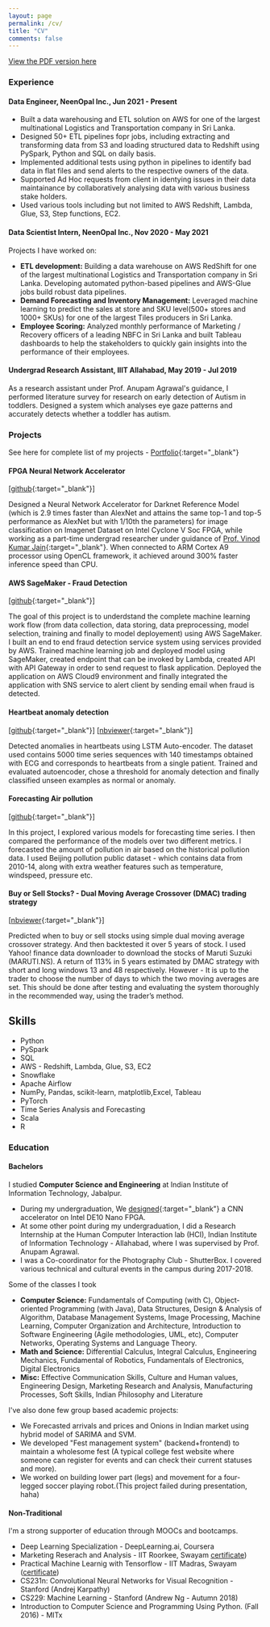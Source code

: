```yaml
---
layout: page
permalink: /cv/
title: "CV"
comments: false
---
```


[View the PDF version here](https://drive.google.com/file/d/1cUOqc0omrGN9okzFI0gZYW9V-qcp4AIg/view)

### **Experience**

#### **Data Engineer, NeenOpal Inc., Jun 2021 - Present**
- Built a data warehousing and ETL solution on AWS for one of the largest multinational Logistics and Transportation company in Sri Lanka.
- Designed 50+ ETL pipelines fopr jobs, including extracting and transforming data from S3 and loading structured data to Redshift using PySpark, Python and SQL on daily basis.
- Implemented additional tests using python in pipelines to identify bad data in flat files and send alerts to the respective owners of the data.
- Supported Ad Hoc requests from client in identying issues in their data maintainance by collaboratively analysing data with various business stake holders.
- Used various tools including but not limited to AWS Redshift, Lambda, Glue, S3, Step functions, EC2.


#### **Data Scientist Intern, NeenOpal Inc., Nov 2020 - May 2021**

Projects I have worked on:
* **ETL development:** Building a data warehouse on AWS RedShift for one of the largest multinational Logistics and Transportation company in Sri Lanka. Developing automated python-based pipelines and AWS-Glue jobs build robust data pipelines.
* **Demand Forecasting and Inventory Management:** Leveraged machine learning to predict the sales at store and SKU level(500+ stores and 1000+ SKUs) for one of the largest Tiles producers in Sri Lanka.
* **Employee Scoring:** Analyzed monthly performance of Marketing / Recovery officers of a leading NBFC in Sri Lanka and built Tableau dashboards to help the stakeholders to quickly gain insights into the performance of their employees.

#### **Undergrad Research Assistant, IIIT Allahabad, May 2019 - Jul 2019**

As a research assistant under Prof. Anupam Agrawal's guidance, I performed literature survey for research on early detection of Autism in toddlers. Designed a system which analyses eye gaze patterns and accurately detects whether a toddler has autism.



### **Projects**
See here for complete list of my projects - [Portfolio](https://jithendray.github.io/portfolio/){:target="_blank"}


#### **FPGA Neural Network Accelerator**
[[github](https://github.com/tirumalnaidu/opencl-hls-cnn-accelerator){:target="_blank"}]


Designed a Neural Network Accelerator for Darknet Reference Model (which is 2.9 times faster than AlexNet and attains the same top-1 and top-5 performance as AlexNet but with 1/10th the parameters) for image classification on Imagenet Dataset on Intel Cyclone V Soc FPGA, while working as a part-time undergrad researcher under guidance of [Prof. Vinod Kumar Jain](https://sites.google.com/view/dr-vinod-kumar-jain/home?authuser=0){:target="_blank"}. When connected to ARM Cortex A9 processor using OpenCL framework, it achieved around 300% faster inference speed than CPU.

#### **AWS SageMaker - Fraud Detection**
[[github](https://github.com/jithendray/aws-SageMaker-fraud-detection){:target="_blank"}]


The goal of this project is to underdstand the complete machine learning work flow (from data collection, data storing, data preprocessing, model selection, training and finally to model deployement) using AWS SageMaker. I built an end to end fraud detection service system using services provided by AWS. Trained machine learning job and deployed model using SageMaker, created endpoint that can be invoked by Lambda, created API with API Gateway in order to send request to flask application. Deployed the application on AWS Cloud9 environment and finally integrated the application with SNS service to alert client by sending email when fraud is detected.



#### **Heartbeat anomaly detection**
[[github](https://github.com/jithendray/mini--projects/tree/main/heart-ECG-anomaly-detection){:target="_blank"}]
[[nbviewer](https://nbviewer.org/github/jithendray/mini-projects/blob/main/heart-ECG-anomaly-detection/AutoEncoder_AnomalyDetection.ipynb){:target="_blank"}]


Detected anomalies in heartbeats using LSTM Auto-encoder. The dataset used contains 5000 time series sequences with 140 timestamps obtained with ECG and corresponds to heartbeats from a single patient. Trained and evaluated autoencoder, chose a threshold for anomaly detection and finally classified unseen examples as normal or anomaly.



#### **Forecasting Air pollution**
[[github](https://github.com/jithendray/forecasting-air-pollution){:target="_blank"}]


In this project, I explored various models for forecasting time series. I then compared the performance of the models over two different metrics. I forecasted the amount of pollution in air based on the historical pollution data. I used Beijing pollution public dataset - which contains data from 2010-14, along with extra weather features such as temperature, windspeed, pressure etc.




#### **Buy or Sell Stocks? - Dual Moving Average Crossover (DMAC) trading strategy**
[[nbviewer](https://nbviewer.org/github/jithendray/mini-projects/blob/main/buy-or-sell-stocks/MARUTI_DMAC.ipynb){:target="_blank"}]


Predicted when to buy or sell stocks using simple dual moving average crossover strategy. And then backtested it over 5 years of stock. I used Yahoo! finance data downloader to download the stocks of Maruti Suzuki (MARUTI.NS). A return of 113% in 5 years estimated by DMAC strategy with short and long windows 13 and 48 respectively. However - It is up to the trader to choose the number of days to which the two moving averages are set. This should be done after testing and evaluating the system thoroughly in the recommended way, using the trader’s method.


<h2>Skills</h2>

<ul class="skill-list">
	<li>Python</li>
	<li>PySpark</li>
	<li>SQL</li>
	<li>AWS - Redshift, Lambda, Glue, S3, EC2</li>
	<li>Snowflake</li>
	<li>Apache Airflow</li>
	<li> NumPy, Pandas, scikit-learn, matplotlib,Excel, Tableau</li>
	<li>PyTorch</li>
	<li>Time Series Analysis and Forecasting</li>
	<li>Scala</li>
	<li>R</li>
</ul>


### **Education**


#### **Bachelors**

I studied **Computer Science and Engineering** at Indian Institute of Information Technology, Jabalpur.

* During my undergraduation, We [designed](https://github.com/tirumalnaidu/opencl-hls-cnn-accelerator){:target="_blank"} a CNN accelerator on Intel DE10 Nano FPGA.
* At some other point during my undergraduation, I did a Research Internship at the Human Computer Interaction lab (HCI), Indian Institute of Information Technology - Allahabad, where I was supervised by Prof. Anupam Agrawal.
* I was a Co-coordinator for the Photography Club - ShutterBox. I covered various technical and cultural events in the campus during 2017-2018.


Some of the classes I took
* **Computer Science:** Fundamentals of Computing (with C), Object-oriented Programming (with Java), Data Structures, Design & Analysis of Algorithm, Database Management Systems, Image Processing, Machine Learning, Computer Organization and Architecture, Introduction to Software Engineering (Agile methodologies, UML, etc), Computer Networks, Operating Systems and Language Theory.
* **Math and Science:** Differential Calculus, Integral Calculus, Engineering Mechanics, Fundamental of Robotics, Fundamentals of Electronics, Digital Electronics
* **Misc:** Effective Communication Skills, Culture and Human values, Engineering Design, Marketing Research and Analysis, Manufacturing Processes, Soft Skills, Indian Philosophy and Literature

I've also done few group based academic projects:
* We Forecasted arrivals and prices and Onions in Indian market using hybrid model of SARIMA and SVM.
* We developed "Fest management system" (backend+frontend) to maintain a wholesome fest (A typical college fest website where someone can register for events and can check their current statuses and more).
* We worked on building lower part (legs) and movement for a four-legged soccer playing robot.(This project failed during presentation, haha)


#### **Non-Traditional**

I'm a strong supporter of education through MOOCs and bootcamps.
* Deep Learning Specialization - DeepLearning.ai, Coursera
* Marketing Reserach and Analysis - IIT Roorkee, Swayam [certificate](https://drive.google.com/file/d/1fs9FRNUo6FU38GZ7omSjEvK-c_WkGQMs/view))
* Practical Machine Learnig with Tensorflow - IIT Madras, Swayam ([certificate](https://drive.google.com/file/d/1xRh1FQtjkVmhthW2E6tGnRgPb3tdj0-R/view))
* CS231n: Convolutional Neural Networks for Visual Recognition - Stanford (Andrej Karpathy)
* CS229: Machine Learning - Stanford (Andrew Ng - Autumn 2018)
* Introduction to Computer Science and Programming Using Python. (Fall 2016) - MITx